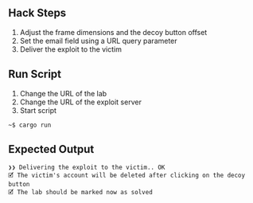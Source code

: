 ## Hack Steps

1. Adjust the frame dimensions and the decoy button offset
2. Set the email field using a URL query parameter
3. Deliver the exploit to the victim

## Run Script

1. Change the URL of the lab
2. Change the URL of the exploit server
3. Start script

```
~$ cargo run
```

## Expected Output

```
❯❯ Delivering the exploit to the victim.. OK
🗹 The victim's account will be deleted after clicking on the decoy button
🗹 The lab should be marked now as solved
```
